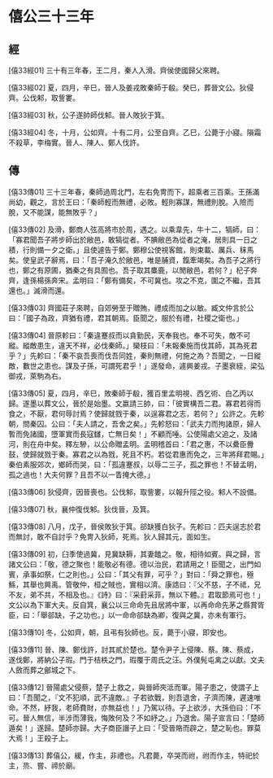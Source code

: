 # 僖公三十三年

## 經 <a name="05Xi33Jing"></a>

<a name="05Xi33Jing01">[僖33經01]</a> 三十有三年春，王二月，秦人入滑。齊侯使國歸父來聘。

<a name="05Xi33Jing02">[僖33經02]</a> 夏，四月，辛巳，晉人及姜戎敗秦師于殽。癸巳，葬晉文公。狄侵齊。公伐邾，取訾婁。

<a name="05Xi33Jing03">[僖33經03]</a> 秋，公子遂帥師伐邾。晉人敗狄于箕。

<a name="05Xi33Jing04">[僖33經04]</a> 冬，十月，公如齊。十有二月，公至自齊。乙巳，公薨于小寢。隕霜不殺草，李梅實。晉人、陳人、鄭人伐許。

## 傳 <a name="05Xi33Zhuan"></a>

<a name="05Xi33Zhuan01">[僖33傳01]</a> 三十三年春，秦師過周北門，左右免冑而下，超乘者三百乘。王孫滿尚幼，觀之，言於王曰：「秦師輕而無禮，必敗。輕則寡謀，無禮則脫。入險而脫，又不能謀，能無敗乎？」

<a name="05Xi33Zhuan02">[僖33傳02]</a> 及滑，鄭商人弦高將市於周，遇之。以乘韋先，牛十二，犒師，曰：「寡君聞吾子將步師出於敝邑，敢犒從者。不腆敝邑為從者之淹，居則具一日之積，行則備一夕之衛。」且使遽告于鄭。鄭穆公使視客館，則束載、厲兵、秣馬矣。使皇武子辭焉，曰：「吾子淹久於敝邑，唯是脯資，餼牽竭矣。為吾子之將行也，鄭之有原圃，猶秦之有具囿也。吾子取其麋鹿，以閒敝邑，若何？」杞子奔齊，逢孫楊孫奔宋。孟明曰：「鄭有備矣，不可冀也。攻之不克，圍之不繼，吾其還也。」滅滑而還。

<a name="05Xi33Zhuan03">[僖33傳03]</a> 齊國莊子來聘，自郊勞至于贈賄，禮成而加之以敏。臧文仲言於公曰：「國子為政，齊猶有禮，君其朝焉。臣聞之，服於有禮，社稷之衛也。」

<a name="05Xi33Zhuan04">[僖33傳04]</a> 晉原軫曰：「秦違蹇叔而以貪勤民，天奉我也。奉不可失，敵不可縱。縱敵患生，違天不祥，必伐秦師。」欒枝曰：「未報秦施而伐其師，其為死君乎？」先軫曰：「秦不哀吾喪而伐吾同姓，秦則無禮，何施之為？吾聞之，一日縱敵，數世之患也。謀及子孫，可謂死君乎！」遂發命，遽興姜戎。子墨衰絰，梁弘御戎，萊駒為右。

<a name="05Xi33Zhuan05">[僖33傳05]</a> 夏，四月，辛巳，敗秦師于殽，獲百里孟明視、西乞術、白乙丙以歸。遂墨以葬文公，晉於是始墨。文嬴請三帥，曰：「彼實構吾二君。寡君若得而食之，不厭，君何辱討焉？使歸就戮于秦，以逞寡君之志，若何？」公許之。先軫朝，問秦囚。公曰：「夫人請之，吾舍之矣。」先軫怒曰：「武夫力而拘諸原，婦人暫而免諸國，墮軍實而長寇讎，亡無日矣！」不顧而唾。公使陽處父追之，及諸河，則在舟中矣。釋左驂，以公命贈孟明。孟明稽首曰：「君之惠，不以纍臣釁鼓，使歸就戮于秦。寡君之以為戮，死且不朽。若從君惠而免之，三年將拜君賜。」秦伯素服郊次，鄉師而哭，曰：「孤違蹇叔，以辱二三子，孤之罪也！不替孟明，孤之過也！大夫何罪？且吾不以一眚掩大德。」

<a name="05Xi33Zhuan06">[僖33傳06]</a> 狄侵齊，因晉喪也。公伐邾，取訾婁，以報升陘之役。邾人不設備。

<a name="05Xi33Zhuan07">[僖33傳07]</a> 秋，襄仲復伐邾。狄伐晉，及箕。

<a name="05Xi33Zhuan08">[僖33傳08]</a> 八月，戊子，晉侯敗狄于箕。郤缺獲白狄子。先軫曰：匹夫逞志於君而無討，敢不自討乎？免冑入狄師，死焉。狄人歸其元，面如生。

<a name="05Xi33Zhuan09">[僖33傳09]</a> 初，臼季使過冀，見冀缺耨，其妻饁之。敬，相待如賓。與之歸，言諸文公曰：「敬，德之聚也！能敬必有德。德以治民，君請用之！臣聞之，出門如賓，承事如祭，仁之則也。」公曰：「其父有罪，可乎？」對曰：「舜之罪也，殛鯀，其舉也興禹。管敬仲，桓之賊也，實相以濟。康誥曰：『父不慈，子不祗，兄不友，弟不共，不相及也。』《詩》曰：『采葑采菲，無以下體。』君取節焉可也！」文公以為下軍大夫。反自箕，襄公以三命命先且居將中軍，以再命命先茅之縣賞胥臣，曰：「舉郤缺，子之功也。」以一命命郤缺為卿，復與之冀，亦未有軍行。

<a name="05Xi33Zhuan10">[僖33傳10]</a> 冬，公如齊，朝，且弔有狄師也。反，薨于小寢，即安也。

<a name="05Xi33Zhuan11">[僖33傳11]</a> 晉、陳、鄭伐許，討其貳於楚也。楚令尹子上侵陳、蔡。陳、蔡成，遂伐鄭，將納公子瑕。門于桔柣之門，瑕覆于周氏之汪。外僕髡屯禽之以獻。文夫人斂而葬之鄶城之下。

<a name="05Xi33Zhuan12">[僖33傳12]</a> 晉陽處父侵蔡，楚子上救之，與晉師夾泜而軍。陽子患之，使謂子上曰：「吾聞之，『文不犯順，武不違敵。』子若欲戰，則吾退舍，子濟而陳，遲速唯命。不然，紓我，老師費財，亦無益也！」乃駕以待。子上欲涉，大孫伯曰：「不可。晉人無信，半涉而薄我，悔敗何及？不如紓之。」乃退舍。陽子宣言曰：「楚師遁矣！」遂歸。楚師亦歸。大子商臣譖子上曰：「受晉賂而辟之，楚之恥也。罪莫大焉！」王殺子上。

<a name="05Xi33Zhuan13">[僖33傳13]</a> 葬僖公，緩，作主，非禮也。凡君薨，卒哭而祔，祔而作主，特祀於主，烝、嘗、禘於廟。

